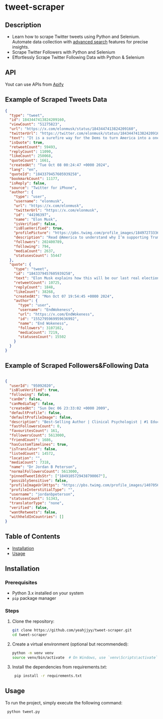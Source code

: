 # tweet-scraper

## Description

- Learn how to scrape Twitter tweets using Python and Selenium. Automate data collection with [advanced search](https://github.com/igorbrigadir/twitter-advanced-search) features for precise insights.
- Scrape Twitter Followers with Python and Selenium
- Effortlessly Scrape Twitter Following Data with Python & Selenium

## API
Yout can use APIs from [Apify](https://apify.com/fastcrawler/tweet-fast-scraper)

## Example of Scraped Tweets Data

```json
{
  "type": "tweet",
  "id": 1843447413824209160,
  "viewCount": "51275823",
  "url": "https://x.com/elonmusk/status/1843447413824209160",
  "twitterUrl": "https://twitter.com/elonmusk/status/1843447413824209160",
  "text": "It is a surefire way for the Dems to turn America into a one-party state, just like California.",
  "isQuote": true,
  "retweetCount": 59493,
  "replyCount": 11090,
  "likeCount": 250068,
  "quoteCount": 1661,
  "createdAt": "Tue Oct 08 00:24:47 +0000 2024",
  "lang": "en",
  "quoteId": "1843379457605939258",
  "bookmarkCount": 11177,
  "isReply": false,
  "source": "Twitter for iPhone",
  "author": {
    "type": "user",
    "username": "elonmusk",
    "url": "https://x.com/elonmusk",
    "twitterUrl": "https://x.com/elonmusk",
    "id": "44196397",
    "name": "Elon Musk",
    "isVerified": false,
    "isBlueVerified": true,
    "profilePicture": "https://pbs.twimg.com/profile_images/1849727333617573888/HBgPUrjG_normal.jpg",
    "description": "Read @America to understand why I’m supporting Trump for President",
    "followers": 202400789,
    "following": 794,
    "mediaCount": 2637,
    "statusesCount": 55447
  },
  "quote": {
    "type": "tweet",
    "id": "1843379457605939258",
    "text": "Elon Musk explains how this will be our last real election if Kamala Harris wins. Everyone must watch this.",
    "retweetCount": 10725,
    "replyCount": 1848,
    "likeCount": 38268,
    "createdAt": "Mon Oct 07 19:54:45 +0000 2024",
    "author": {
      "type": "user",
      "username": "EndWokeness",
      "url": "https://x.com/EndWokeness",
      "id": "1552795969959636992",
      "name": "End Wokeness",
      "followers": 3107102,
      "mediaCount": 7219,
      "statusesCount": 15502
    }
  }
}
```

## Example of Scraped Followers&Following Data

```json

{
  "userId": "95092020",
  "isBlueVerified": true,
  "following": false,
  "canDm": false,
  "canMediaTag": false,
  "createdAt": "Sun Dec 06 23:33:02 +0000 2009",
  "defaultProfile": false,
  "defaultProfileImage": false,
  "description": "Best-Selling Author | Clinical Psychologist | #1 Education Podcast | Enroll to @petersonacademy now:",
  "fastFollowersCount": 0,
  "favouritesCount": 161,
  "followersCount": 5613000,
  "friendCount": 1686,
  "hasCustomTimelines": true,
  "isTranslator": false,
  "listedCount": 14572,
  "location": "",
  "mediaCount": 7318,
  "name": "Dr Jordan B Peterson",
  "normalFollowersCount": 5613000,
  "pinnedTweetIdsStr": ["1849105729438790067"],
  "possiblySensitive": false,
  "profileImageUrlHttps": "https://pbs.twimg.com/profile_images/1407056014776614923/TKBC60e1_normal.jpg",
  "profileInterstitialType": "",
  "username": "jordanbpeterson",
  "statusesCount": 51343,
  "translatorType": "none",
  "verified": false,
  "wantRetweets": false,
  "withheldInCountries": []
}

```

## Table of Contents

- [Installation](#installation)
- [Usage](#usage)


## Installation

### Prerequisites

- Python 3.x installed on your system
- `pip` package manager

### Steps

1. Clone the repository:
   ```bash
   git clone https://github.com/yeahjjyy/tweet-scraper.git
   cd tweet-scraper
2. Create a virtual environment (optional but recommended):
   ```bash
   python -m venv venv
   source venv/bin/activate  # On Windows, use `venv\Scripts\activate`
3. Install the dependencies from requirements.txt:
   ```bash
    pip install -r requirements.txt

## Usage
To run the project, simply execute the following command:
   ```bash
    python tweet.py
